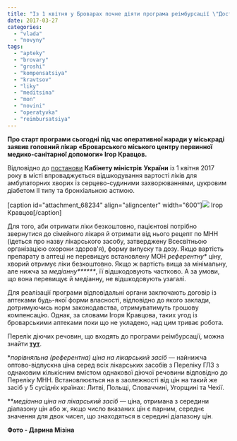 ```yaml
---
title: "Із 1 квітня у Броварах почне діяти програма реімбурсації \"Доступні ліки\""
date: 2017-03-27
categories: 
  - "vlada"
  - "novyny"
tags: 
  - "apteky"
  - "brovary"
  - "groshi"
  - "kompensatsiya"
  - "kravtsov"
  - "liky"
  - "meditsina"
  - "mon"
  - "novini"
  - "operatyvka"
  - "reimbursatsiya"
---
```


**Про старт програми сьогодні під час оперативної наради у міськраді заявив головний лікар «Броварського міського центру первинної медико-санітарної допомоги» Ігор Кравцов.**

Відповідно до [постанови](http://zakon0.rada.gov.ua/laws/show/863-2016-%D0%BF) **Кабінету міністрів** **України** із 1 квітня 2017 року в місті впроваджується відшкодування вартості ліків для амбулаторних хворих із серцево-судиними захворюваннями, цукровим діабетом ІІ типу та бронхіальною астмою.

\[caption id="attachment\_68234" align="aligncenter" width="600"\]![](https://mpz.brovary.org/wp-content/uploads/2017/03/IMG_9689.jpg) Ігор Кравцов\[/caption\]

Для того, аби отримати ліки безкоштовно, пацієнтові потрібно звернутися до сімейного лікаря й отримати від нього рецепт по МНН (ідеться про назву лікарського засобу, затверджену Всесвітньою організацією охорони здоров'я), форму випуску та дозу. Якщо вартість препарату в аптеці не перевищує встановлену МОН _референтну\*_ ціну, хворий отримує ліки безкоштовно. Якщо ж вартість вища за мінімальну, але нижча за _медіанну**\*\***_, її відшкодовують частково. А за умови, що вона перевищує й медіанну, не відшкодовують узагалі.

Для реалізації програми відповідальні органи заключають договір із аптеками будь-якої форми власності, відповідно до якого заклади, дотримуючись норм законодавства, отримуватимуть грошову компенсацію. Однак, за словами Ігоря Кравцова, таких угод із броварськими аптеками поки що не укладено, над цим триває робота.

Перелік діючих речовин, що входять до програми реімбурсації, можна знайти **[тут](https://www.auc.org.ua/novyna/z-1-kvitnya-2017-roku-zapracyuye-vidshkoduvannya-z-derzhavnogo-byudzhetu-vartosti-likiv-dlya)**.

\*_порівняльна (референтна) ціна на лікарський засіб_ — найнижча оптово-відпускна ціна серед всіх лікарських засобів з Переліку ГЛЗ з однаковим кількісним вмістом однакової діючої речовини відповідно до Переліку МНН. Встановлюється на в заолежності від цін на такий же засіб у 5 сусідніх країнах: Литві, Польщі, Словаччині, Угорщині та Чехії.

\*\*_медіанна ціна на лікарський засіб_ — ціна, отримана з середини діапазону цін або ж, якщо число вказаних цін є парним, середнє значення для двох чисел, що знаходяться в середині діапазону цін.

**Фото - Дарина Мізіна**
